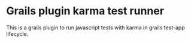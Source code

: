 # Grails plugin karma test runner

This is a grails plugin to run javascript tests with karma in grails test-app lifecycle.
